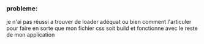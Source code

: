 ### probleme: 

je n'ai pas réussi a trouver de loader adéquat ou bien comment l'articuler pour faire en sorte que mon fichier css soit build et fonctionne 
avec le reste de mon application 